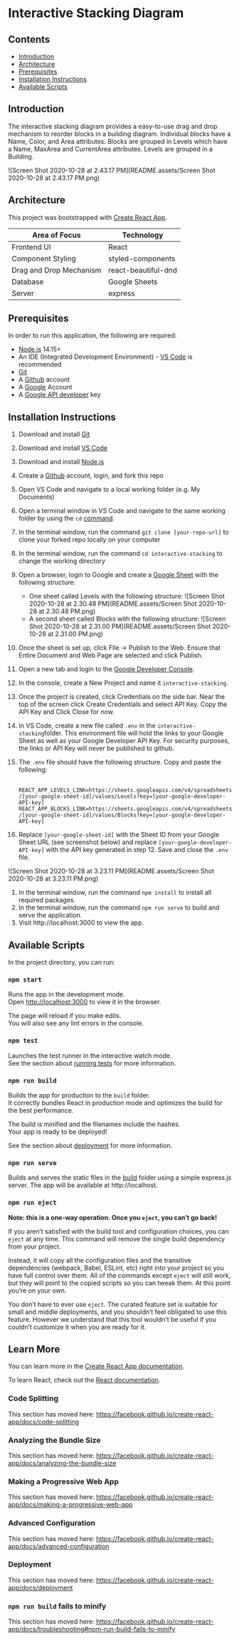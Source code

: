 # Interactive Stacking Diagram

## Contents

- [Introduction](#Introduction)
- [Architecture](#Architecture)
- [Prerequisites](#Prerequisites)
- [Installation Instructions](#Installation-Instructions)
- [Available Scripts](#Available-Scripts)

## Introduction

The interactive stacking diagram provides a easy-to-use drag and drop mechanism to reorder blocks in a building diagram. Individual blocks have a Name, Color, and Area attributes. Blocks are grouped in Levels which have a Name, MaxArea and CurrentArea attributes. Levels are grouped in a Building.

![Screen Shot 2020-10-28 at 2.43.17 PM](README.assets/Screen Shot 2020-10-28 at 2.43.17 PM.png)

## Architecture

This project was bootstrapped with [Create React App](https://github.com/facebook/create-react-app).

| Area of Focus           | Technology          |
| ----------------------- | ------------------- |
| Frontend UI             | React               |
| Component Styling       | styled-components   |
| Drag and Drop Mechanism | react-beautiful-dnd |
| Database                | Google Sheets       |
| Server                  | express             |

## Prerequisites

In order to run this application, the following are required:

- [Node.js](https://nodejs.org/en/) 14.15+
- An IDE (Integrated Development Environment) - [VS Code](https://code.visualstudio.com/) is recommended
- [Git](https://git-scm.com/)
- A [Github](https://github.com/) account
- A [Google](https://google.com) Account
- A [Google API developer](https://developers.google.com/) key

## Installation Instructions

1. Download and install [Git](https://git-scm.com/downloads)

2. Download and install [VS Code](https://code.visualstudio.com/download)

3. Download and install [Node.js](https://nodejs.org/en/download/)

4. Create a [Github](https://github.com/) account, login, and fork this repo

5. Open VS Code and navigate to a local working folder (e.g. My Documents)

6. Open a terminal window in VS Code and navigate to the same working folder by using the `cd` [command](https://www.howtogeek.com/659411/how-to-change-directories-in-command-prompt-on-windows-10/).

7. In the terminal window, run the command `git clone [your-repo-url]` to clone your forked repo locally on your computer

8. In the terminal window, run the command `cd interactive-stacking` to change the working directory

9. Open a browser, login to Google and create a [Google Sheet](https://www.google.com/sheets/about/) with the following structure:
     - One sheet called Levels with the following structure:
   ![Screen Shot 2020-10-28 at 2.30.48 PM](README.assets/Screen Shot 2020-10-28 at 2.30.48 PM.png)
     - A second sheet called Blocks with the following structure:
   ![Screen Shot 2020-10-28 at 2.31.00 PM](README.assets/Screen Shot 2020-10-28 at 2.31.00 PM.png)

10. Once the sheet is set up, click FIle -> Publish to the Web. Ensure that Entire Document and Web Page are selected and click Publish.

11. Open a new tab and login to the [Google Developer Console](https://console.developers.google.com/apis/dashboard).

12. In the console, create a New Project and name it `interactive-stacking`.

13. Once the project is created, click Credentials on the side bar. Near the top of the screen click Create Credentials and select API Key. Copy the API Key and Click Close for now.

14. In VS Code, create a new file called `.env` in the `interactive-stacking`folder. This environment file will hold the links to your Google Sheet as well as your Google Developer API Key. For security purposes, the links or API Key will never be published to github.

15. The `.env` file should have the following structure. Copy and paste the following:

    ​	`REACT_APP_LEVELS_LINK=https://sheets.googleapis.com/v4/spreadsheets/[your-google-sheet-id]/values/Levels?key=[your-google-developer-API-key]
    REACT_APP_BLOCKS_LINK=https://sheets.googleapis.com/v4/spreadsheets/[your-google-sheet-id]/values/Blocks?key=[your-google-developer-API-key]`

16. Replace `[your-google-sheet-id]` with the Sheet ID from your Google Sheet URL (see screenshot below) and replace `[your-google-developer-API-key]` with the API key generated in step 12. Save and close the `.env` file.

![Screen Shot 2020-10-28 at 3.23.11 PM](README.assets/Screen Shot 2020-10-28 at 3.23.11 PM.png)

1. In the terminal window, run the command `npm install` to install all required packages.
2. In the terminal window, run the command `npm run serve` to build and serve the application.
3. Visit http://localhost:3000 to view the app.

##  Available Scripts

In the project directory, you can run:

### `npm start`

Runs the app in the development mode.<br />
Open [http://localhost:3000](http://localhost:3000) to view it in the browser.

The page will reload if you make edits.<br />
You will also see any lint errors in the console.

### `npm test`

Launches the test runner in the interactive watch mode.<br />
See the section about [running tests](https://facebook.github.io/create-react-app/docs/running-tests) for more information.

### `npm run build`

Builds the app for production to the `build` folder.<br />
It correctly bundles React in production mode and optimizes the build for the best performance.

The build is minified and the filenames include the hashes.<br />
Your app is ready to be deployed!

See the section about [deployment](https://facebook.github.io/create-react-app/docs/deployment) for more information.

### `npm run serve`

Builds and serves the static files in the [build](#npm-run-build) folder using a simple express.js server. The app will be available at http://localhost.

### `npm run eject`

**Note: this is a one-way operation. Once you `eject`, you can’t go back!**

If you aren’t satisfied with the build tool and configuration choices, you can `eject` at any time. This command will remove the single build dependency from your project.

Instead, it will copy all the configuration files and the transitive dependencies (webpack, Babel, ESLint, etc) right into your project so you have full control over them. All of the commands except `eject` will still work, but they will point to the copied scripts so you can tweak them. At this point you’re on your own.

You don’t have to ever use `eject`. The curated feature set is suitable for small and middle deployments, and you shouldn’t feel obligated to use this feature. However we understand that this tool wouldn’t be useful if you couldn’t customize it when you are ready for it.

## Learn More

You can learn more in the [Create React App documentation](https://facebook.github.io/create-react-app/docs/getting-started).

To learn React, check out the [React documentation](https://reactjs.org/).

### Code Splitting

This section has moved here: https://facebook.github.io/create-react-app/docs/code-splitting

### Analyzing the Bundle Size

This section has moved here: https://facebook.github.io/create-react-app/docs/analyzing-the-bundle-size

### Making a Progressive Web App

This section has moved here: https://facebook.github.io/create-react-app/docs/making-a-progressive-web-app

### Advanced Configuration

This section has moved here: https://facebook.github.io/create-react-app/docs/advanced-configuration

### Deployment

This section has moved here: https://facebook.github.io/create-react-app/docs/deployment

### `npm run build` fails to minify

This section has moved here: https://facebook.github.io/create-react-app/docs/troubleshooting#npm-run-build-fails-to-minify
